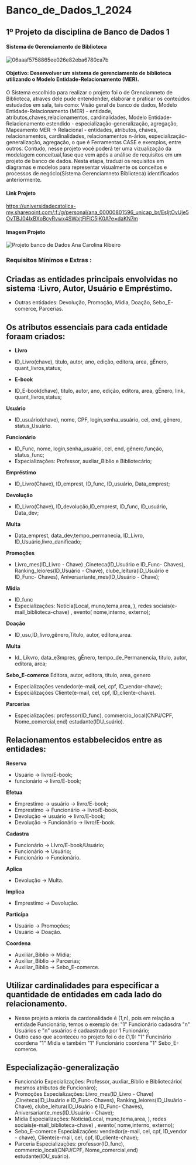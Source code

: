 # Banco_de_Dados_1_2024

## 1º Projeto da disciplina de Banco de Dados 1 

#### Sistema de Gerenciamento de Biblioteca 

![06aaaf5758865ee026e82eba6780ca7b](https://github.com/CaroliisRibeiro/Banco-de-Dados_2024/assets/127742540/b723605b-e1de-42a0-a499-3198332e72b4)

#### Objetivo: Desenvolver um sistema de gerenciamento de biblioteca utilizando o Modelo Entidade-Relacionamento (MER).

O Sistema escolhido para realizar o projeto foi o de Grenciamneto de Biblioteca, atraves dele pude entendender, elaborar e praticar os conteúdos estudados em sala, tais como: Visão geral de banco de dados, Modelo Entidade-Relacionamento (MER) - entidade, atributos,chaves,relacionamentos​, cardinalidades, Modelo Entidade-Relacionamento estendido - especialização-generalização, agregação​, Mapeamento MER → Relacional ​- entidades, atributos, chaves​, relacionamentos, cardinalidades​, relacionamentos n-ários, especialização-generalização, agregação​, o que é Ferramentas CASE​ e exemplos, entre outros.
Contudo, nesse projeto você poderá ter uma vizualização da modelagem conceitual,fase que vem após a análise de requisitos em um projeto de banco de dados. Nesta etapa, traduzi os requisitos em diagramas e modelos para representar visualmente os conceitos e processos de negócio(Sistema Gerenciamneto Biblioteca) identificados anteriormente.

#### Link Projeto

https://universidadecatolica-my.sharepoint.com/:f:/g/personal/ana_00000801596_unicap_br/EsljtOvUje5OvTBJ04lxBXoBcyRvwx4SWajtFlFlC5jK0A?e=daKN7m

#### Imagem Projeto
![Projeto banco de Dados Ana Carolina Ribeiro](https://github.com/CaroliisRibeiro/Banco-de-Dados_2024/assets/127742540/8e7d3586-6dd4-442c-ba08-07eb32370c2c)


### ​Requisitos Mínimos e Extras :
## Criadas as entidades principais envolvidas no sistema :Livro, Autor, Usuário e Empréstimo.
- Outras entidades: Devolução, Promoção, Midia, Doação, Sebo_E-comerce, Parcerias.

## Os atributos essenciais para cada entidade foraam criados: 
- **Livro**
- ID_Livro(chave), titulo, autor, ano, edição, editora, area, gÊnero, quant_livros,status;
  
- **E-book**
-  ID_E-book(chave), titulo, autor, ano, edição, editora, area, gÊnero, link, quant_livros,status;
  
**Usuário** 
- ID_usuário(chave), nome, CPF, login,senha_usuário, cel, end, gênero, status_Usuário.
  
**Funcionário**
- ID_Func, nome, login,senha_usuário, cel, end, gênero,função, status_func;
- Expecializações: Professor, auxliar_Biblio e Bibliotecário;
  
**Empréstimo**
- ID_Livro(Chave), ID_emprest, ID_func, ID_usuário, Data_emprest;
  
**Devolução**
- ID_Livro(Chave), ID_devolução,ID_emprest, ID_func, ID_usuário, Data_dev;
  
**Multa**
- Data_emprest, data_dev,tempo_permanecia, ID_Livro, ID_Usuário,livro_danificado;
  
**Promoções**
- Livro_mes(ID_Livro - Chave) ,Cineteca(ID_Usuário e ID_Func- Chaves), Ranking_leiores(ID_Usuário - Chave), clube_leitura(ID_Usuário e ID_Func- Chaves), Aniversariante_mes(ID_Usuário - Chave);
  
**Midia**
- ID_func
- Especializações: Noticia(Local, muno,tema,area, ), redes sociais(e-mail_biblioteca-chave) , evento( nome,interno, externo);
  
**Doação**
- ID_usu,ID_livro,gênero,Titulo, autor, editora,area.
  
**Multa**
- Id_ Likvro, data_e3mpres, gÊnero, tempo_de_Permanencia, titulo, autor, editora, area;
  
**Sebo_E-comerce**
Editora, autor, editora, titulo, area, genero
- Especializações vendedor(e-mail, cel, cpf, ID_vendor-chave);
- Especializações Cliente(e-mail, cel, cpf, ID_cliente-chave).
  
**Parcerias**
- Especializações: professor(ID_func), commercio_local(CNPJ/CPF, Nome_comercial,end) estudante(IDU_suário).

## Relacionamentos estabbelecidos entre as entidades:
**Reserva**
- Usuário -> livro/E-book;
- funcionário -> livro/E-book;
  
**Efetua**
- Emprestimo -> usuário -> livro/E-book;
- Emprestimo -> Funcionário -> livro/E-book,
- Devolução -> usuário -> livro/E-book;
- Devolução -> Funcionário -> livro/E-book.
  
**Cadastra**
- Funcionário -> LIvro/E-book/Usuário;
- Funcionário -> Usuário;
-  Funcionário -> Funcionário.
  
**Aplica**
- Devolução -> Multa.
  
**Implica** 
- Emprestimo -> Devolução.
  
**Participa**
- Usuário -> Promoções;
- Usuário -> Doação.
  
**Coordena**
- Auxiliar_Biblio -> Midia;
- Auxiliar_Biblio -> Parcerias;
- Auxiliar_Biblio -> Sebo_E-comerce.
  
## Utilizar cardinalidades para especificar a quantidade de entidades em cada lado do relacionamento.
- Nesse projeto a mioria da cardonalidade é (1,n), pois em relação a entidade Funcionário, temos o exemplo de: "1" Funcionário cadasdra "n" Usuários e "n" usuários é cadaastrado por 1 Funionário;
- Outro caso que aconteceu no projeto foi o de (1,1): "1" Funcinário coordena "1" Midia e também "1" Funcionário coordena "1" Sebo_E-comerce.

## Especialização-generalização
- Funcionário Expecializações: Professor, auxliar_Biblio e Bibliotecário( mesmos atributos de Funcionáro);
- Promoções Especializações: Livro_mes(ID_Livro - Chave) ,Cineteca(ID_Usuário e ID_Func- Chaves), Ranking_leiores(ID_Usuário - Chave), clube_leitura(ID_Usuário e ID_Func- Chaves), Aniversariante_mes(ID_Usuário - Chave);
- Midia Especializações: Noticia(Local, muno,tema,area, ), redes sociais(e-mail_biblioteca-chave) , evento( nome,interno, externo);
- Sebo_E-comerce Especializações: vendedor(e-mail, cel, cpf, ID_vendor - chave), Cliente(e-mail, cel, cpf, ID_cliente-chave);
- Parceria Especializações: professor(ID_func), commercio_local(CNPJ/CPF, Nome_comercial,end) estudante(IDU_suário).



